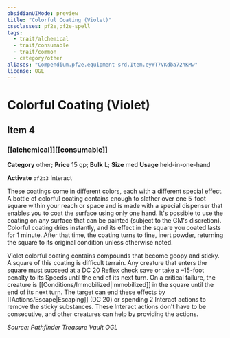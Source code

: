 ```yaml
---
obsidianUIMode: preview
title: "Colorful Coating (Violet)"
cssclasses: pf2e,pf2e-spell
tags:
  - trait/alchemical
  - trait/consumable
  - trait/common
  - category/other
aliases: "Compendium.pf2e.equipment-srd.Item.eyWT7VKdba72hKMw"
license: OGL
---
```

# Colorful Coating (Violet)
## Item 4
### [[alchemical]][[consumable]]

**Category** other; 
**Price** 15 gp; 
**Bulk** L; **Size** med
**Usage** held-in-one-hand

**Activate** `pf2:3` Interact

These coatings come in different colors, each with a different special effect. A bottle of colorful coating contains enough to slather over one 5-foot square within your reach or space and is made with a special dispenser that enables you to coat the surface using only one hand. It's possible to use the coating on any surface that can be painted (subject to the GM's discretion). Colorful coating dries instantly, and its effect in the square you coated lasts for 1 minute. After that time, the coating turns to fine, inert powder, returning the square to its original condition unless otherwise noted.

Violet colorful coating contains compounds that become goopy and sticky. A square of this coating is difficult terrain. Any creature that enters the square must succeed at a DC 20 Reflex check save or take a –15-foot penalty to its Speeds until the end of its next turn. On a critical failure, the creature is [[Conditions/Immobilized|Immobilized]] in the square until the end of its next turn. The target can end these effects by [[Actions/Escape|Escaping]] (DC 20) or spending 2 Interact actions to remove the sticky substances. These Interact actions don't have to be consecutive, and other creatures can help by providing the actions.

*Source: Pathfinder Treasure Vault*
*OGL*
